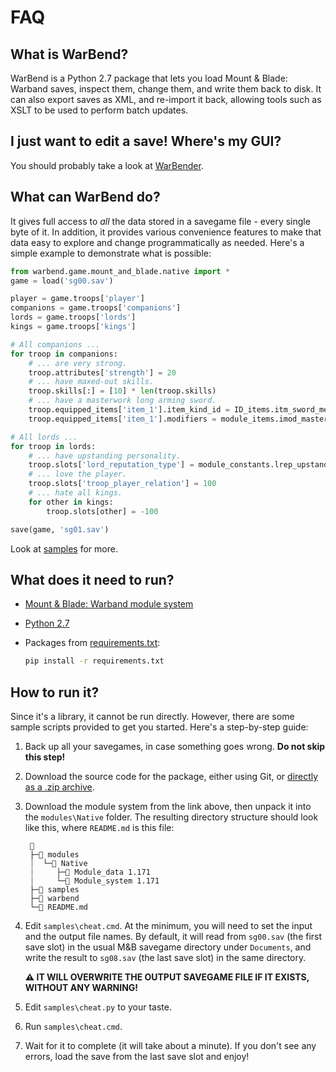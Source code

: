 # FAQ

## What is WarBend?
WarBend is a Python 2.7 package that lets you load Mount & Blade: Warband saves, inspect them, change them, and write them back to disk. It can also export saves as XML, and re-import it back, allowing tools such as XSLT to be used to perform batch updates.

## I just want to edit a save! Where's my GUI?
You should probably take a look at [WarBender](https://github.com/int19h/WarBender).

## What can WarBend do?

It gives full access to *all* the data stored in a savegame file - every single byte of it. In addition, it provides various convenience features to make that data easy to explore and change programmatically as needed. Here's a simple example to demonstrate what is possible:
```py
from warbend.game.mount_and_blade.native import *
game = load('sg00.sav')

player = game.troops['player']
companions = game.troops['companions']
lords = game.troops['lords']
kings = game.troops['kings']

# All companions ...
for troop in companions:
    # ... are very strong.
    troop.attributes['strength'] = 20
    # ... have maxed-out skills.
    troop.skills[:] = [10] * len(troop.skills)
    # ... have a masterwork long arming sword.
    troop.equipped_items['item_1'].item_kind_id = ID_items.itm_sword_medieval_d_long
    troop.equipped_items['item_1'].modifiers = module_items.imod_masterwork

# All lords ...
for troop in lords:
    # ... have upstanding personality.
    troop.slots['lord_reputation_type'] = module_constants.lrep_upstanding
    # ... love the player.
    troop.slots['troop_player_relation'] = 100
    # ... hate all kings.
    for other in kings:
        troop.slots[other] = -100

save(game, 'sg01.sav')
```

Look at [samples](samples/) for more.

## What does it need to run?

* [Mount & Blade: Warband module system](https://www.taleworlds.com/en/Games/Warband/Download)

* [Python 2.7](http://python.org)

* Packages from [requirements.txt](requirements.txt):
  ```sh
  pip install -r requirements.txt
  ```

## How to run it?

Since it's a library, it cannot be run directly. However, there are some sample scripts provided to get you started. Here's a step-by-step guide:

1. Back up all your savegames, in case something goes wrong. **Do not skip this step!**

1. Download the source code for the package, either using Git, or [directly as a .zip archive](archive/master.zip).

1. Download the module system from the link above, then unpack it into the `modules\Native` folder.
   The resulting directory structure should look like this, where `README.md` is this file:
   ```
    📂
    ├─📂 modules
    ⏐  └─📂 Native
    ⏐     ├─📁 Module_data 1.171
    ⏐     └─📁 Module_system 1.171
    ├─📁 samples
    ├─📁 warbend
    └─📄 README.md
   ```

1. Edit `samples\cheat.cmd`. At the minimum, you will need to set the input and the output file names. By default, it will read from `sg00.sav` (the first save slot) in the usual M&B savegame directory under `Documents`, and write the result to `sg08.sav` (the last save slot) in the same directory.

   **:warning: IT WILL OVERWRITE THE OUTPUT SAVEGAME FILE IF IT EXISTS, WITHOUT ANY WARNING!**

1. Edit `samples\cheat.py` to your taste.

1. Run `samples\cheat.cmd`.

1. Wait for it to complete (it will take about a minute). If you don't see any errors, load the save from the last save slot and enjoy!
